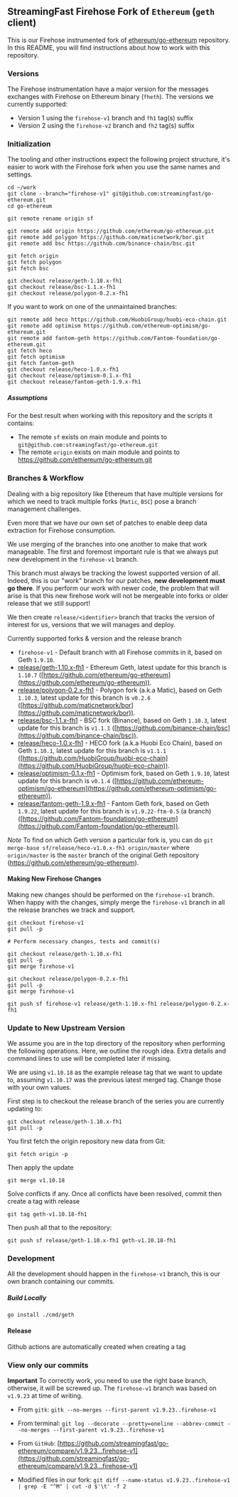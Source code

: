## StreamingFast Firehose Fork of `Ethereum` (`geth` client)

This is our Firehose instrumented fork of [ethereum/go-ethereum](https://github.com/ethereum/go-ethereum) repository. In this README, you will find instructions about how to work with this repository.

### Versions

The Firehose instrumentation have a major version for the messages exchanges with Firehose on Ethereum binary (`fheth`). The
versions we currently supported:

- Version 1 using the `firehose-v1` branch and `fh1` tag(s) suffix
- Version 2 using the `firehose-v2` branch and `fh2` tag(s) suffix

### Initialization

The tooling and other instructions expect the following project
structure, it's easier to work with the Firehose fork when you use
the same names and settings.

```
cd ~/work
git clone --branch="firehose-v1" git@github.com:streamingfast/go-ethereum.git
cd go-ethereum

git remote rename origin sf

git remote add origin https://github.com/ethereum/go-ethereum.git
git remote add polygon https://github.com/maticnetwork/bor.git
git remote add bsc https://github.com/binance-chain/bsc.git

git fetch origin
git fetch polygon
git fetch bsc

git checkout release/geth-1.10.x-fh1
git checkout release/bsc-1.1.x-fh1
git checkout release/polygon-0.2.x-fh1
```

If you want to work on one of the unmaintained branches:

```
git remote add heco https://github.com/HuobiGroup/huobi-eco-chain.git
git remote add optimism https://github.com/ethereum-optimism/go-ethereum.git
git remote add fantom-geth https://github.com/Fantom-foundation/go-ethereum.git
git fetch heco
git fetch optimism
git fetch fantom-geth
git checkout release/heco-1.0.x-fh1
git checkout release/optimism-0.1.x-fh1
git checkout release/fantom-geth-1.9.x-fh1
```

##### Assumptions

For the best result when working with this repository and the scripts it contains:

- The remote `sf` exists on main module and points to `git@github.com:streamingfast/go-ethereum.git`
- The remote `origin` exists on main module and points to https://github.com/ethereum/go-ethereum.git

### Branches & Workflow

Dealing with a big repository like Ethereum that have multiple versions for which we need
to track multiple forks (`Matic`, `BSC`) pose a branch management challenges.

Even more that we have our own set of patches to enable deep data extraction
for Firehose consumption.

We use merging of the branches into one another to make that work manageable.
The first and foremost important rule is that we always put new development
in the `firehose-v1` branch.

This branch must always be tracking the lowest supported version of all. Indeed,
this is our "work" branch for our patches, **new development must go there**. If you
perform our work with newer code, the problem that will arise is that this new
firehose work will not be mergeable into forks or older release that we still
support!

We then create `release/<identifier>` branch that tracks the version of interest
for us, versions that we will manages and deploy.

Currently supported forks & version and the release branch

- `firehose-v1` - Default branch with all Firehose commits in it, based on Geth `1.9.10`.
- [release/geth-1.10.x-fh1](https://github.com/streamingfast/go-ethereum/tree/release/geth-1.10.x-fh1) - Ethereum Geth, latest update for this branch is `1.10.7` ([https://github.com/ethereum/go-ethereum](https://github.com/ethereum/go-ethereum)).
- [release/polygon-0.2.x-fh1](https://github.com/streamingfast/go-ethereum/tree/release/polygon-0.2.x-fh1) - Polygon fork (a.k.a Matic), based on Geth `1.10.3`, latest update for this branch is `v0.2.6` ([https://github.com/maticnetwork/bor](https://github.com/maticnetwork/bor)).
- [release/bsc-1.1.x-fh1](https://github.com/streamingfast/go-ethereum/tree/release/bsc-1.1.x-fh1) - BSC fork (Binance), based on Geth `1.10.3`, latest update for this branch is `v1.1.1` ([https://github.com/binance-chain/bsc](https://github.com/binance-chain/bsc)).
- [release/heco-1.0.x-fh1](https://github.com/streamingfast/go-ethereum/tree/release/heco-1.0.x-fh1) - HECO fork (a.k.a Huobi Eco Chain), based on Geth `1.10.1`, latest update for this branch is `v1.1.1` ([https://github.com/HuobiGroup/huobi-eco-chain](https://github.com/HuobiGroup/huobi-eco-chain)).
- [release/optimism-0.1.x-fh1](https://github.com/streamingfast/go-ethereum/tree/release/optimism-0.1.x-fh1) - Optimism fork, based on Geth `1.9.10`, latest update for this branch is `v0.1.4` ([https://github.com/ethereum-optimism/go-ethereum](https://github.com/ethereum-optimism/go-ethereum)).
- [release/fantom-geth-1.9.x-fh1](https://github.com/streamingfast/go-ethereum/tree/release/fantom-geth-1.9.x-fh1) - Fantom Geth fork, based on Geth `1.9.22`, latest update for this branch is `v1.9.22-ftm-0.5` (a branch) ([https://github.com/Fantom-foundation/go-ethereum](https://github.com/Fantom-foundation/go-ethereum)).

*Note* To find on which Geth version a particular fork is, you can do `git merge-base sf/release/heco-v1.0.x-fh1 origin/master` where `origin/master` is the `master` branch of the original Geth repository (https://github.com/ethereum/go-ethereum).

#### Making New Firehose Changes

Making new changes should be performed on the `firehose-v1` branch. When happy
with the changes, simply merge the `firehose-v1` branch in all the release branches we track
and support.

    git checkout firehose-v1
    git pull -p

    # Perform necessary changes, tests and commit(s)

    git checkout release/geth-1.10.x-fh1
    git pull -p
    git merge firehose-v1

    git checkout release/polygon-0.2.x-fh1
    git pull -p
    git merge firehose-v1

    git push sf firehose-v1 release/geth-1.10.x-fh1 release/polygon-0.2.x-fh1

### Update to New Upstream Version

We assume you are in the top directory of the repository when performing the following
operations. Here, we outline the rough idea. Extra details and command lines to use
will be completed later if missing.

We are using `v1.10.18` as the example release tag that we want to update to, assuming
`v1.10.17` was the previous latest merged tag. Change
those with your own values.

First step is to checkout the release branch of the series you are currently
updating to:

    git checkout release/geth-1.10.x-fh1
    git pull -p

You first fetch the origin repository new data from Git:

    git fetch origin -p

Then apply the update

    git merge v1.10.18

Solve conflicts if any. Once all conflicts have been resolved, commit then
create a tag with release

    git tag geth-v1.10.18-fh1

Then push all that to the repository:

    git push sf release/geth-1.10.x-fh1 geth-v1.10.18-fh1

### Development

All the development should happen in the `firehose-v1` branch, this is our own branch
containing our commits.

##### Build Locally

    go install ./cmd/geth

#### Release

   Github actions are automatically created when creating a tag

### View only our commits

**Important** To correctly work, you need to use the right base branch, otherwise, it will be screwed up. The `firehose-v1`
branch was based on `v1.9.23` at time of writing.

* From `gitk`: `gitk --no-merges --first-parent v1.9.23..firehose-v1`
* From terminal: `git log --decorate --pretty=oneline --abbrev-commit --no-merges --first-parent v1.9.23..firehose-v1`
* From `GitHub`: [https://github.com/streamingfast/go-ethereum/compare/v1.9.23...firehose-v1](https://github.com/streamingfast/go-ethereum/compare/v1.9.23...firehose-v1)

* Modified files in our fork: `git diff --name-status v1.9.23..firehose-v1 | grep -E "^M" | cut -d $'\t' -f 2`
